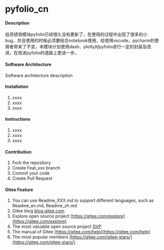 # pyfolio_cn

#### Description
投资绩效模块pyfolio已经很久没有更新了，在使用的过程中出现了很多的小bug，并且使用的时候必须要结合notebook使用，给使用vscode，pycharm的使用者带来了不变，本模块计划使用dash、plotly对pyfolio进行一定的封装及改进，在改进pyfolio的道路上更进一步。

#### Software Architecture
Software architecture description

#### Installation

1.  xxxx
2.  xxxx
3.  xxxx

#### Instructions

1.  xxxx
2.  xxxx
3.  xxxx

#### Contribution

1.  Fork the repository
2.  Create Feat_xxx branch
3.  Commit your code
4.  Create Pull Request


#### Gitee Feature

1.  You can use Readme\_XXX.md to support different languages, such as Readme\_en.md, Readme\_zh.md
2.  Gitee blog [blog.gitee.com](https://blog.gitee.com)
3.  Explore open source project [https://gitee.com/explore](https://gitee.com/explore)
4.  The most valuable open source project [GVP](https://gitee.com/gvp)
5.  The manual of Gitee [https://gitee.com/help](https://gitee.com/help)
6.  The most popular members  [https://gitee.com/gitee-stars/](https://gitee.com/gitee-stars/)
